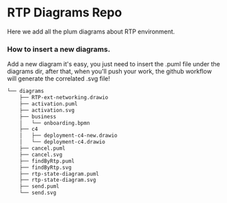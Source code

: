 # RTP Diagrams Repo

Here we add all the plum diagrams about RTP environment. 

### How to insert a new diagrams.

Add a new diagram it's easy, you just need to insert the .puml file under the diagrams dir, after that, when you'll push your work, the github workflow will generate the correlated .svg file!

```bash
└── diagrams
    ├── RTP-ext-networking.drawio
    ├── activation.puml
    ├── activation.svg
    ├── business
    │   └── onboarding.bpmn
    ├── c4
    │   ├── deployment-c4-new.drawio
    │   └── deployment-c4.drawio
    ├── cancel.puml
    ├── cancel.svg
    ├── findByRtp.puml
    ├── findByRtp.svg
    ├── rtp-state-diagram.puml
    ├── rtp-state-diagram.svg
    ├── send.puml
    └── send.svg
```

